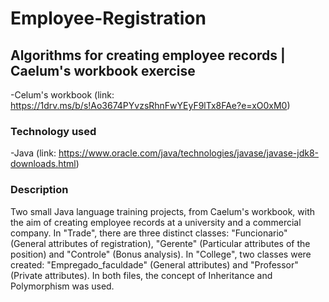 # Employee-Registration 

## Algorithms for creating employee records | Caelum's workbook exercise

-Celum's workbook (link: https://1drv.ms/b/s!Ao3674PYvzsRhnFwYEyF9lTx8FAe?e=xO0xM0)

### Technology used
-Java (link: https://www.oracle.com/java/technologies/javase/javase-jdk8-downloads.html)

### Description

  Two small Java language training projects, from Caelum's workbook, 
with the aim of creating employee records at a university and a commercial company.
In "Trade", there are three distinct classes: "Funcionario" (General attributes of registration), 
"Gerente" (Particular attributes of the position) and "Controle" (Bonus analysis). In "College", 
two classes were created: "Empregado_faculdade" (General attributes) and "Professor" (Private attributes). 
In both files, the concept of Inheritance and Polymorphism was used.
